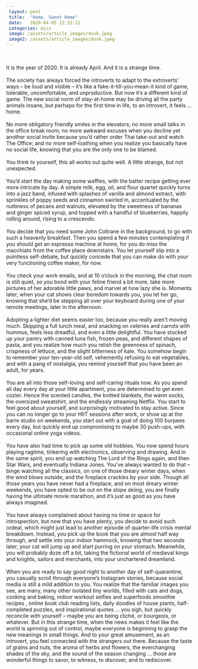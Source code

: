 ```yaml
---
 layout: post
 title:  "Home, Sweet Home"
 date:   2020-04-05 12:12:12
 categories: mics
 image: /assets/article_images/dusk.jpeg
 image2: /assets/article_images/dusk.jpeg
---
```

<br />

It is the year of 2020. It is already April. And it is a strange time.
<br />
<br />
The society has always forced the introverts to adapt to the extroverts’ ways – be loud and visible – it’s like a fake-it-till-you-mean-it kind of game, tolerable, uncomfortable, and unproductive. 
But now it’s a different kind of game. The new social norm of stay-at-home may be driving all the party animals insane, but perhaps for the first time in life, to an introvert, it feels … home.
<br />
<br />
No more obligatory friendly smiles in the elevators; no more small talks in the office break room; no more awkward excuses when you decline yet another social invite because you’d rather order Thai take-out and watch The Office; and no more self-loathing when you realize you basically have no social life, knowing that you are the only one to be blamed. 
<br />
<br />
You think to yourself, this all works out quite well. A little strange, but not unexpected.
<br />
<br />
You’d start the day making some waffles, with the batter recipe getting ever more intricate by day. A simple milk, egg, oil, and flour quartet quickly turns into a jazz band, infused with splashes of vanilla and almond extract, with sprinkles of poppy seeds and cinnamon swirled in, accentuated by the nuttiness of pecans and walnuts, elevated by the sweetness of bananas and ginger spiced syrup, and topped with a handful of blueberries, happily rolling around, rising to a crescendo.
<br />
<br />
You decide that you need some John Coltrane in the background, to go with such a heavenly breakfast. Then you spend a few minutes contemplating if you should get an espresso machine at home, for you do miss the macchiato from the coffee place downstairs. You let yourself slip into a pointless self-debate, but quickly concede that you can make do with your very functioning coffee maker, for now.
<br />
<br />
You check your work emails, and at 10 o’clock in the morning, the chat room is still quiet, so you bond with your feline friend a bit more, take more pictures of her adorable little paws, and marvel at how lazy she is. Moments later, when your cat shows clear boredom towards you, you let her go, knowing that she’d be stepping all over your keyboard during one of your remote meetings, later in the afternoon.
<br />
<br />
Adopting a lighter diet seems easier too, because you really aren’t moving much. Skipping a full lunch meal, and snacking on celeries and carrots with hummus, feels less dreadful, and even a little delightful. You have stocked up your pantry with canned tuna fish, frozen peas, and different shapes of pasta, and you realize how much you relish the greenness of spinach, crispness of lettuce, and the slight bitterness of kale. You somehow begin to remember your ten-year-old self, vehemently refusing to eat vegetables, and with a pang of nostalgia, you remind yourself that you have been an adult, for years.
<br />
<br />
You are all into those self-loving and self-caring rituals now. As you spend all day every day at your little apartment, you are determined to get even cozier. Hence the scented candles, the knitted blankets, the warm socks, the oversized sweatshirt, and the endlessly streaming Netflix. You start to feel good about yourself, and surprisingly motivated to stay active. Since you can no longer go to your HIIT sessions after work, or show up at the barre studio on weekends, you start out with a goal of doing 100 burpees every day, but quickly end up compromising to maybe 30 push-ups, with occasional online yoga videos.
<br />
<br />
You have also had time to pick up some old hobbies. You now spend hours playing ragtime, tinkering with electronics, observing and drawing. And in the same spirit, you end up watching The Lord of the Rings again, and then Star Wars, and eventually Indiana Jones. You’ve always wanted to do that – binge watching all the classics, on one of those dreary winter days, when the wind blows outside, and the fireplace crackles by your side. Though all those years you have never had a fireplace, and on most dreary winter weekends, you have opted to be out on the slope skiing, you are finally having the ultimate movie marathon, and it’s just as good as you have always imagined.
<br />
<br />
You have always complained about having no time or space for introspection, but now that you have plenty, you decide to avoid such ordeal, which might just lead to another episode of quarter-life crisis mental breakdown. Instead, you pick up the book that you are almost half way through, and settle into your indoor hammock, knowing that two seconds later, your cat will jump up and start purring on your stomach. Meanwhile, you will probably doze off a bit, taking the fictional world of medieval kings and knights, sailors and merchants, into your unchartered dreamland.
<br />
<br />
When you are ready to say good night to another day of self-quarantine, you casually scroll through everyone’s Instagram stories, because social media is still a mild addition to you. You realize that the familiar images you see, are many, many other isolated tiny worlds, filled with cats and dogs, cooking and baking, indoor workout selfies and superfoods smoothie recipes , online book club reading lists, daily doodles of house plants, half-completed puzzles, and inspirational quotes … you sigh, but quickly reconcile with yourself – maybe you are being cliché, or bourgeois, or whatever. But in this strange time, when the news makes it feel like the world is spinning out of control, maybe everyone is beginning to grasp the new meanings in small things. And to your great amusement, as an introvert, you feel connected with the strangers out there. Because the taste of grains and nuts, the aroma of herbs and flowers, the everchanging shades of the sky, and the sound of the season changing ... those are wonderful things to savor, to witness, to discover, and to rediscover.
<br />
<br />
